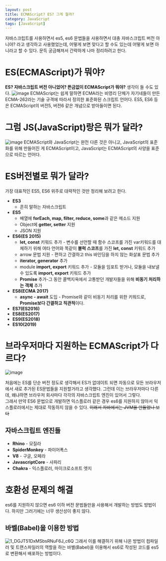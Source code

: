 ```yaml
---
layout: post
title: ECMAScript? ES? 그게 뭘까?
category: JavaScript
tags: [JavaScript]
---
```

자바스크립트를 사용하면서 es5, es6 문법들을 사용하면서 대충 자바스크립트 버전 아니야? 라고 생각하고 사용했었는데, 어떻게 보면 맞다고 할 수도 있는데 어떻게 보면 아니라고 할 수 있다. 문득 궁금해져서 간략하게 나마 정리하려고 한다.

# ES(ECMAScript)가 뭐야?
**ES? 자바스크립트 버전 아니었어? 뜬금없이 ECMAScript가 뭐야?** 생각이 들 수도 있다. 
![image](https://user-images.githubusercontent.com/45007556/99825837-e7de5e00-2b9a-11eb-86cd-3fb684123ec0.png)
ECMAScript는 쉽게 말하면 ECMA라는 비영리 단체가 자기네들이 만든 ECMA-262라는 기술 규격에 따라서 정의한 표준화된 스크립트 언어다. ES5, ES6 등은 ECMAScript의 버전5, 버전6 같은 개념으로 받아들이면 된다.

# 그럼 JS(JavaScript)랑은 뭐가 달라?
![image](https://user-images.githubusercontent.com/45007556/99826279-7c48c080-2b9b-11eb-8cce-3c92f971c803.png)
ECMAScript와 JavaScript는 완전 다른 것은 아니고, JavaScript의 표준화를 위해 만들어진 게 ECMAScript이고, JavaScript는 ECMAScript의 사양을 표준으로 따르는 언어다.

# ES버전별로 뭐가 달라?
가장 대표적인 ES5, ES6 위주로 대략적인 것만 정리해 보려고 한다.
* **ES3**
  * 흔히 말하는 자바스크립트
* **ES5**
  * 배열에 **forEach, map, filter, reduce, some**과 같은 메소드 지원
  * Object에 **getter, setter** 지원
  * JSON 지원
* **ES6(ES 2015)**
  * **let, const** 키워드 추가 - 변수를 선언할 때 함수 스코프를 가진 var키워드를 대체하기 위해 여타 언어와 똑같이 **블럭 스코프**를 가진 **let, const** 키워드 추가
  * arrow 문법 지원 - 편하고 간결하고 this 바인딩을 하지 않는 화살표 문법 추가
  * **iterator, generator** 추가
  * module **import, export** 키워드 추가 - 모듈을 임포트 받거나, 모듈을 내보낼 수 있도록 **import, export** 키워드 추가
  * **Promise** 추가-그 동안 콜백지옥에서 고통받던 개발자들을 위해 **비동기 처리하는 객체** 추가
* **ES8(ECMA 2017)**
  * **async - await** 도입 - Promise와 같이 비동기 처리를 위한 키워드로, **Promise보다 간결하고 직관적**이다.
* **ES7(ES2016)**
* **ES8(ES2017)**
* **ES9(ES2018)**
* **ES10(2019)**
  
# 브라우저마다 지원하는 ECMAScript가 다르다?
![image](https://user-images.githubusercontent.com/45007556/99863269-b6888100-2be0-11eb-94d4-1613cf98b5eb.png)
  
처음에는 ES를 단순 버전 정도로 생각해서 ES가 없데이트 되면 자동으로 모든 브라우저에서 새로 추가된 ES문법들을 지원할거라고 생각했다.
그런데 이는 브라우저마다 다른데, 왜냐하면 브라우저 회사마다 각각의 자바스크립트 엔진이 있어서 그렇다.  
그래서 만약 ES6 문법으로 개발하면 익스플로러 같은 경우 es6를 지원하지 않아서 익스플로러에서는 제대로 작동하지 않을 수 있다.
~~이래서 자바에서는 JVM을 만들었나 보다~~
## 자바스크립트 엔진들
* **Rhino** - 모질라
* **SpiderMonkey** - 파이어폭스
* **V8** - 구글, 오페라
* **JavascriptCore** - 사파리
* **Chakra** - 익스플로러, 마이크로소프트 엣지

# 호환성 문제의 해결
es6를 지원하지 않으면 es6 이하 버전 문법들만을 사용해서 개발하는 방법도 방법이다. 하지만 그러기에는 너무 생산성이 좋지 않다.

## 바벨(Babel)을 이용한 방법
![1_DGJT51DxMSbsRNuF6J_c6Q](https://user-images.githubusercontent.com/45007556/99864982-e5572500-2be9-11eb-8d57-06e5cccaae37.jpeg)
그래서 이를 해결하기 위해 나온 방법이 컴파일러 및 트랜스파일러의 역할을 하는 바벨(Babel)을 이용해서 es6로 작성된 코드를 es5로 변환해서 배포하는 방법이다.